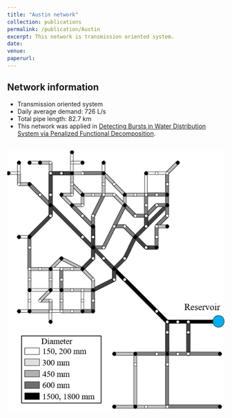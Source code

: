 ```yaml
---
title: "Austin network"
collection: publications
permalink: /publication/Austin
excerpt: This network is transmission oriented system.
date: 
venue: 
paperurl: 
---
```

## Network information
* Transmission oriented system
* Daily average demand: 726 L/s
* Total pipe length: 82.7 km
* This network was applied in <a href="https://ieeexplore.ieee.org/abstract/document/9309770" target="_blank" rel="noopener noreferrer">Detecting Bursts in Water Distribution System via Penalized Functional Decomposition</a>.

<br/><img src='/images/Austin network.png'>

